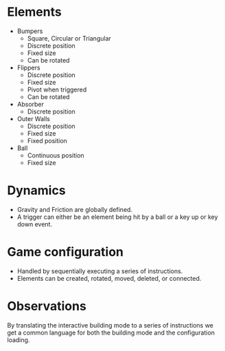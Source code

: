 # Elements

- Bumpers
    - Square, Circular or Triangular
    - Discrete position
    - Fixed size
    - Can be rotated
- Flippers
    - Discrete position
    - Fixed size
    - Pivot when triggered
    - Can be rotated
- Absorber
    - Discrete position
- Outer Walls
    - Discrete position
    - Fixed size
    - Fixed position
- Ball
    - Continuous position
    - Fixed size


# Dynamics

- Gravity and Friction are globally defined.
- A trigger can either be an element being hit by a ball or a key up or key down
  event.

# Game configuration

- Handled by sequentially executing a series of instructions.
- Elements can be created, rotated, moved, deleted, or connected.

# Observations

By translating the interactive building mode to a series of instructions we get
a common language for both the building mode and the configuration loading.

